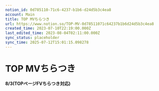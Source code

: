 ```yaml
---
notion_id: 0d785110-71c6-4237-b1b6-d24d5b3c4ea8
account: Main
title: TOP MVちらつき
url: https://www.notion.so/TOP-MV-0d78511071c64237b1b6d24d5b3c4ea8
created_time: 2023-07-10T22:19:00.000Z
last_edited_time: 2023-08-04T02:11:00.000Z
sync_status: placeholder
sync_time: 2025-07-12T15:01:15.098278
---
```

# TOP MVちらつき

**8/3(TOPページFVちらつき対応)**